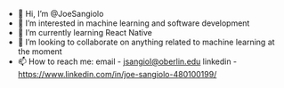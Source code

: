 - 👋 Hi, I’m @JoeSangiolo
- 👀 I’m interested in machine learning and software development
- 🌱 I’m currently learning React Native
- 💞️ I’m looking to collaborate on anything related to machine learning at the moment
- 📫 How to reach me: 
       email - jsangiol@oberlin.edu
       linkedin - https://www.linkedin.com/in/joe-sangiolo-480100199/

<!---
JoeSangiolo/JoeSangiolo is a ✨ special ✨ repository because its `README.md` (this file) appears on your GitHub profile.
You can click the Preview link to take a look at your changes.
--->
